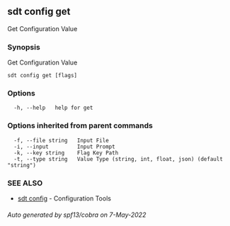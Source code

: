 ## sdt config get

Get Configuration Value

### Synopsis

Get Configuration Value

```
sdt config get [flags]
```

### Options

```
  -h, --help   help for get
```

### Options inherited from parent commands

```
  -f, --file string   Input File
  -i, --input         Input Prompt
  -k, --key string    Flag Key Path
  -t, --type string   Value Type (string, int, float, json) (default "string")
```

### SEE ALSO

* [sdt config](sdt_config.md)	 - Configuration Tools

###### Auto generated by spf13/cobra on 7-May-2022

